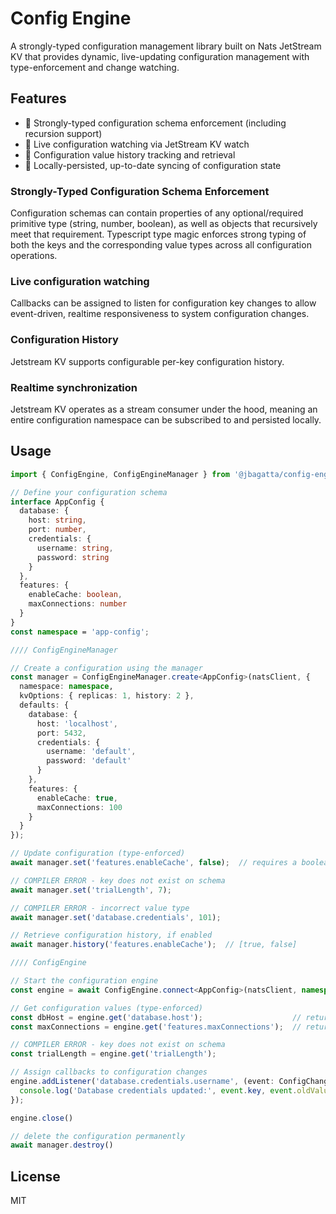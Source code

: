# Config Engine

A strongly-typed configuration management library built on Nats JetStream KV that provides dynamic, live-updating configuration management with type-enforcement and change watching.

## Features

- 🎯 Strongly-typed configuration schema enforcement (including recursion support)
- 🔄 Live configuration watching via JetStream KV watch
- 📜 Configuration value history tracking and retrieval
- 💾 Locally-persisted, up-to-date syncing of configuration state

### Strongly-Typed Configuration Schema Enforcement

Configuration schemas can contain properties of any optional/required primitive type (string, number, boolean), as well as objects that recursively meet that requirement. Typescript type magic enforces strong typing of both the keys and the corresponding value types across all configuration operations.

### Live configuration watching

Callbacks can be assigned to listen for configuration key changes to allow event-driven, realtime responsiveness to system configuration changes.

### Configuration History

Jetstream KV supports configurable per-key configuration history.

### Realtime synchronization

Jetstream KV operates as a stream consumer under the hood, meaning an entire configuration namespace can be subscribed to and persisted locally.

## Usage

```typescript
import { ConfigEngine, ConfigEngineManager } from '@jbagatta/config-engine';

// Define your configuration schema
interface AppConfig {
  database: {
    host: string,
    port: number,
    credentials: {
      username: string,
      password: string
    }
  },
  features: {
    enableCache: boolean,
    maxConnections: number
  }
}
const namespace = 'app-config';

//// ConfigEngineManager

// Create a configuration using the manager
const manager = ConfigEngineManager.create<AppConfig>(natsClient, {
  namespace: namespace,
  kvOptions: { replicas: 1, history: 2 },
  defaults: {
    database: {
      host: 'localhost',
      port: 5432,
      credentials: {
        username: 'default',
        password: 'default'
      }
    },
    features: {
      enableCache: true,
      maxConnections: 100
    }
  }
});

// Update configuration (type-enforced)
await manager.set('features.enableCache', false);  // requires a boolean value

// COMPILER ERROR - key does not exist on schema
await manager.set('trialLength', 7); 

// COMPILER ERROR - incorrect value type
await manager.set('database.credentials', 101); 

// Retrieve configuration history, if enabled
await manager.history('features.enableCache');  // [true, false]

//// ConfigEngine

// Start the configuration engine
const engine = await ConfigEngine.connect<AppConfig>(natsClient, namespace)

// Get configuration values (type-enforced)
const dbHost = engine.get('database.host');                    // returns a string
const maxConnections = engine.get('features.maxConnections');  // returns a number

// COMPILER ERROR - key does not exist on schema
const trialLength = engine.get('trialLength');  

// Assign callbacks to configuration changes
engine.addListener('database.credentials.username', (event: ConfigChangeEvent<string>) => {
  console.log('Database credentials updated:', event.key, event.oldValue, event.newValue, event.timestamp);
});

engine.close()

// delete the configuration permanently
await manager.destroy()

```

## License

MIT 